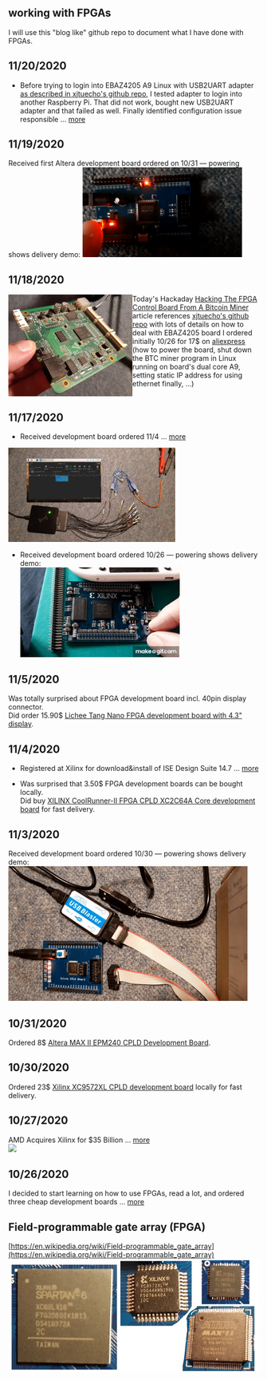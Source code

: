 ## working with FPGAs
I will use this "blog like" github repo to document what I have done with FPGAs.

## 11/20/2020
* Before trying to login into EBAZ4205 A9 Linux with USB2UART adapter [as described in xjtuecho's github repo](https://github.com/xjtuecho/EBAZ4205#reset-the-root-password-of-built-in-linux), I tested adapter to login into another Raspberry Pi. That did not work, bought new USB2UART adapter and that failed as well. Finally identified configuration issue responsible ... [more](https://www.raspberrypi.org/forums/viewtopic.php?f=66&t=291776)


## 11/19/2020
Received first Altera development board ordered on 10/31 — powering shows delivery demo:
![](res/altera.EPM240.delivery.anim.gif)


## 11/18/2020
<img src="res/myEBAZ4205.jpg" align=left>Today's Hackaday [Hacking The FPGA Control Board From A Bitcoin Miner](https://hackaday.com/2020/11/18/hacking-the-fpga-control-board-from-a-bitcoin-miner/) article references [xjtuecho's github repo](https://github.com/xjtuecho/EBAZ4205) with lots of details on how to deal with EBAZ4205 board I ordered initially 10/26 for 17$ on [aliexpress](https://www.aliexpress.com/item/1005001530141192.html) (how to power the board, shut down the BTC miner program in Linux running on board's dual core A9, setting static IP address for using ethernet finally, ...)
<br clear="all"/>


## 11/17/2020
* Received development board ordered 11/4 ... [more](2020/11/17/#11172020)  
<img src="res/20201117_172755.tw.50pc.jpg" width=335>

* Received development board ordered 10/26 — powering shows delivery demo:  
![](res/Xilinx_spartan6_XC6SLX16_development_board_delivery_FGPA_demo.gif)


## 11/5/2020
Was totally surprised about FPGA development board incl. 40pin display connector.  
Did order 15.90$ [Lichee Tang Nano FPGA development board with 4.3" display](https://www.aliexpress.com/item/4001275871300.html).


## 11/4/2020

* Registered at Xilinx for download&install of ISE Design Suite 14.7 ... [more](2020/11/4/#1142020)  

* Was surprised that 3.50$ FPGA development boards can be bought locally.  
Did buy [XILINX CoolRunner-II FPGA CPLD XC2C64A Core development board](https://www.ebay.de/itm/XILINX-CoolRunner-II-FPGA-CPLD-XC2C64A-Core-Module-Mini-Development-For-XBOX360/272864294476) for fast delivery.


## 11/3/2020
Received development board ordered 10/30 — powering shows delivery demo:  
![](res/XC9572XL.delivery.anim.gif)


## 10/31/2020
Ordered 8$ [Altera MAX II EPM240 CPLD Development Board](https://www.amazon.de/-/en/gp/product/B082LS4YBZ/ref=ppx_yo_dt_b_asin_title_o03_s00).


## 10/30/2020
Ordered 23$ [Xilinx XC9572XL CPLD development board](https://www.ebay.de/itm/Xilinx-XC9572XL-CPLD-Entwicklungsboard-für-Arduino-Raspberry-Pi/254189836214) locally for fast delivery.


## 10/27/2020
AMD Acquires Xilinx for $35 Billion ... [more](https://twitter.com/hackaday/status/1321171413462634497)  
![](https://pbs.twimg.com/card_img/1328407353973239809/Nd7AL3y2?format=jpg&name=small)


## 10/26/2020
I decided to start learning on how to use FPGAs, read a lot, and ordered three cheap development boards ... [more](2020/10/26/#10262020)


## Field-programmable gate array (FPGA)  
[https://en.wikipedia.org/wiki/Field-programmable_gate_array](https://en.wikipedia.org/wiki/Field-programmable_gate_array)  
![](res/FPGAs.jpg)
